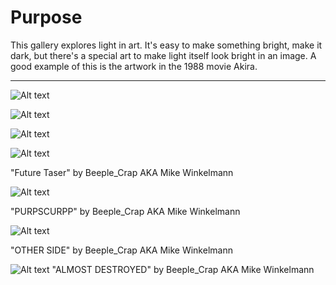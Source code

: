 # Purpose 

This gallery explores light in art. It's easy to make something bright, make it dark, but there's a special art to make light itself look bright in an image.
A good example of this is the artwork in the 1988 movie Akira.

---

![Alt text](https://cdn-images-1.medium.com/max/1250/1*WBkbx5kA9Y_EW4Cr8LnPyw.jpeg)

![Alt text](https://cdn-images-1.medium.com/max/1000/1*lVqbAaUq39cN64o2uzzwbQ.jpeg)

![Alt text](https://cdn-images-1.medium.com/max/1000/1*TiaOSEdSUXfTpy7GGd5Xkg.jpeg)

![Alt text](https://static.wixstatic.com/media/a64726_5647245f7978460590aca0ce5a28c1e5~mv2_d_3000_3000_s_4_2.jpeg/v1/fill/w_780,h_780,al_c,q_90,usm_0.66_1.00_0.01/a64726_5647245f7978460590aca0ce5a28c1e5~mv2_d_3000_3000_s_4_2.webp)

"Future Taser" by Beeple_Crap AKA Mike Winkelmann

![Alt text](https://static.wixstatic.com/media/a64726_075a8f151be94a96abcfa36815fb8d63~mv2_d_1600_2000_s_2.jpg/v1/fill/w_624,h_780,al_c,q_90,usm_0.66_1.00_0.01/a64726_075a8f151be94a96abcfa36815fb8d63~mv2_d_1600_2000_s_2.webp)

"PURPSCURPP" by Beeple_Crap AKA Mike Winkelmann

![Alt text](https://static.wixstatic.com/media/a64726_f60027afff0c499283e99dd6087131d5~mv2_d_2000_2500_s_2.jpg/v1/fill/w_624,h_780,al_c,q_90,usm_0.66_1.00_0.01/a64726_f60027afff0c499283e99dd6087131d5~mv2_d_2000_2500_s_2.webp)

"OTHER SIDE" by Beeple_Crap AKA Mike Winkelmann

![Alt text](https://static.wixstatic.com/media/a64726_c71e212da82640988fdc79a7444308d2~mv2_d_1497_1905_s_2.jpg/v1/fill/w_613,h_780,al_c,q_90,usm_0.66_1.00_0.01/a64726_c71e212da82640988fdc79a7444308d2~mv2_d_1497_1905_s_2.webp)
"ALMOST DESTROYED" by Beeple_Crap AKA Mike Winkelmann
